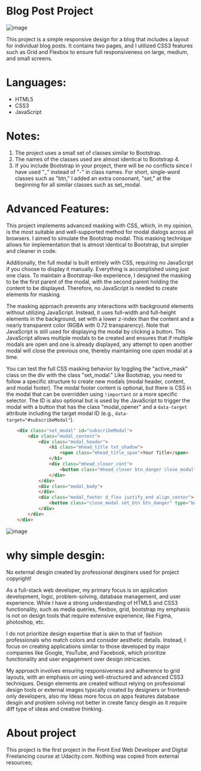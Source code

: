 # Blog Post Project

![image](https://github.com/user-attachments/assets/a76051dc-16ed-422b-a4be-9920ef7baaa5)

This project is a simple responsive design for a blog that includes a layout for individual blog posts. It contains two pages, and I utilized CSS3 features such as Grid and Flexbox to ensure full responsiveness on large, medium, and small screens.

# Languages:
* HTML5
* CSS3
* JavaScript

# Notes:
1. The project uses a small set of classes similar to Bootstrap.
2. The names of the classes used are almost identical to Bootstrap 4.
3. If you include Bootstrap in your project, there will be no conflicts since I have used "_" instead of "-" in class names. For short, single-word classes such as "btn," I added an extra consonant, "set," at the beginning for all similar classes such as set_modal.


# Advanced Features:
This project implements advanced masking with CSS, which, in my opinion, is the most suitable and well-supported method for modal dialogs across all browsers. I aimed to simulate the Bootstrap modal. This masking technique allows for implementation that is almost identical to Bootstrap, but simpler and cleaner in code.

Additionally, the full modal is built entirely with CSS, requiring no JavaScript if you choose to display it manually. Everything is accomplished using just one class. To maintain a Bootstrap-like experience, I designed the masking to be the first parent of the modal, with the second parent holding the content to be displayed. Therefore, no JavaScript is needed to create elements for masking.

The masking approach prevents any interactions with background elements without utilizing JavaScript. Instead, it uses full-width and full-height elements in the background, set with a lower z-index than the content and a nearly transparent color (RGBA with 0.72 transparency). Note that JavaScript is still used for displaying the modal by clicking a button. This JavaScript allows multiple modals to be created and ensures that if multiple modals are open and one is already displayed, any attempt to open another modal will close the previous one, thereby maintaining one open modal at a time.

You can test the full CSS masking behavior by toggling the "active_mask" class on the div with the class "set_modal." Like Bootstrap, you need to follow a specific structure to create new modals (modal header, content, and modal footer). The modal footer content is optional, but there is CSS in the modal that can be overridden using `!important` or a more specific selector. The ID is also optional but is used by the JavaScript to trigger the modal with a button that has the class "modal_opener" and a `data-target` attribute including the target modal ID (e.g., `data-target="#subscribeModal"`).


```html
    <div class="set_modal" id="subscribeModal">
        <div class="modal_content">
            <div class="modal_header">
                <h1 class="mhead_title txt_shadow">
                    <span class="mhead_title_span">Your Title</span>
                </h1>
                <div class="mhead_closer_cont">
                    <button class="mhead_closer btn_danger close_modal"><i class="fa fa-close"></i></button>
                </div>
            </div>
            <div class="modal_body">
            </div>
            <div class="modal_footer d_flex justify_end align_center">
                <button class="close_modal set_btn btn_danger" type="button">Cancel</button>
            </div>
        </div>
    </div>
```

![image](https://github.com/user-attachments/assets/267bcc2f-b7b4-4a93-bc54-03d79669b36a)

# why simple desgin:
No external desgin created by professional desginers used for project copyright!

As a full-stack web developer, my primary focus is on application development, logic, problem-solving, database management, and user experience. While I have a strong understanding of HTML5 and CSS3 functionality, such as media queries, flexbox, grid, bootstrap my emphasis is not on design tools that require extensive experience, like Figma, photoshop, etc.

I do not prioritize design expertise that is akin to that of fashion professionals who match colors and consider aesthetic details. Instead, I focus on creating applications similar to those developed by major companies like Google, YouTube, and Facebook, which prioritize functionality and user engagement over design intricacies.

My approach involves ensuring responsiveness and adherence to grid layouts, with an emphasis on using well-structured and advanced CSS3 techniques. Design elements are created without relying on professional design tools or external images typically created by designers or frontend-only developers, also my Ideas more focus on apps features database desgin and problem solving not better in create fancy desgin as it require diff type of ideas and creative thinking.


# About project
This project is the first project in the Front End Web Developer and Digital Freelancing course at Udacity.com. Nothing was copied from external resources; 

